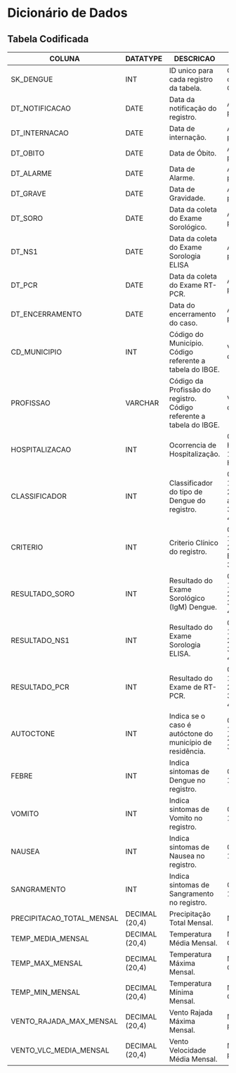 # Dicionário de Dados

## Tabela Codificada

| COLUNA                    | DATATYPE       | DESCRICAO                                                                                  | CRITERIO                                                                                                       |
|---------------------------|----------------|--------------------------------------------------------------------------------------------|----------------------------------------------------------------------------------------------------------------|
| SK_DENGUE                 | INT            | ID unico para cada registro da tabela.                                                     | Os registros possuem ordenação DT_REF, CD_MUNICIPIO.                                                           |
| DT_NOTIFICACAO            | DATE           | Data da notificação do registro.                                                           | A data está convertida para uma visão mensal.                                                                  |
| DT_INTERNACAO             | DATE           | Data de internação.                                                                        | A data está convertida para uma visão mensal.                                                                  |
| DT_OBITO                  | DATE           | Data de Óbito.                                                                             | A data está convertida para uma visão mensal.                                                                  |
| DT_ALARME                 | DATE           | Data de Alarme.                                                                            | A data está convertida para uma visão mensal.                                                                  |
| DT_GRAVE                  | DATE           | Data de Gravidade.                                                                         | A data está convertida para uma visão mensal.                                                                  |
| DT_SORO                   | DATE           | Data da coleta do Exame Sorológico.                                                        | A data está convertida para uma visão mensal.                                                                  |
| DT_NS1                    | DATE           | Data da coleta do Exame Sorologia ELISA                                                    | A data está convertida para uma visão mensal.                                                                  |
| DT_PCR                    | DATE           | Data da coleta do Exame RT-PCR.                                                            | A data está convertida para uma visão mensal.                                                                  |
| DT_ENCERRAMENTO           | DATE           | Data do encerramento do caso.                                                              | A data está convertida para uma visão mensal.                                                                  |
| CD_MUNICIPIO              | INT            | Código do Município. Código referente a tabela do IBGE.                                    | Verificar a tabela db_dengue.Geral.Municipio                                                                   |
| PROFISSAO                 | VARCHAR        | Código da Profissão do registro. Código referente a tabela do IBGE.                        | Verificar a tabela db_dengue.Geral.Profissao                                                                   |
| HOSPITALIZACAO            | INT            | Ocorrencia de Hospitalização.                                                              | 0 - Não ocorreu Hospitalização <br> 1 - Ocorreu Hospitalização                                                 |
| CLASSIFICADOR             | INT            | Classificador do tipo de Dengue do registro.                                               | 0 - Descartado <br> 1 - Dengue <br> 2 - Dengue com sinais de alarme <br> 3 - Dengue Grave <br> 4 - Chikungunya |
| CRITERIO                  | INT            | Criterio Clínico do registro.                                                              | 0 - Descartado <br> 1 - Laboratorial <br> 2 - Clinico-Epidemiologico <br> 3 - Em Investigacao                  | 
| RESULTADO_SORO            | INT            | Resultado do Exame Sorológico (IgM) Dengue.                                                | 0 - Não Reagente <br> 1 - Reagente <br> 2 - Inconclusivo <br> 3 - Não Realizado <br> 4 - Descartado            | 
| RESULTADO_NS1             | INT            | Resultado do Exame Sorologia ELISA.                                                        | 0 - Negativo <br> 1 - Positivo <br> 2 - Inconclusivo <br> 3 - Não Realizado <br> 4 - Descardado                | 
| RESULTADO_PCR             | INT            | Resultado do Exame de RT-PCR.                                                              | 0 - Negativo <br> 1 - Positivo <br> 2 - Inconclusivo <br> 3 - Não Realizado <br> 4 - Descartado                | 
| AUTOCTONE                 | INT            | Indica se o caso é autóctone do município de residência.                                   | 0 - Não <br> 1 - Sim <br> 2 - Indeterminado <br> 3 - Descartado                                                |
| FEBRE                     | INT            | Indica sintomas de Dengue no registro.                                                     | 0 - Não <br> 1 - Sim                                                                                           |
| VOMITO                    | INT            | Indica sintomas de Vomito no registro.                                                     | 0 - Não <br> 1 - Sim                                                                                           |
| NAUSEA                    | INT            | Indica sintomas de Nausea no registro.                                                     | 0 - Não <br> 1 - Sim                                                                                           |
| SANGRAMENTO               | INT            | Indica sintomas de Sangramento no registro.                                                | 0 - Não <br> 1 - Sim                                                                                           |
| PRECIPITACAO_TOTAL_MENSAL | DECIMAL (20,4) | Precipitação Total Mensal.                                                                 | Medida em mm (Milímitro)                                                                                       |
| TEMP_MEDIA_MENSAL         | DECIMAL (20,4) | Temperatura Média Mensal.                                                                  | Medida em °C (Graus Celsius)                                                                                   |
| TEMP_MAX_MENSAL           | DECIMAL (20,4) | Temperatura Máxima Mensal.                                                                 | Medida em °C (Graus Celsius)                                                                                   |
| TEMP_MIN_MENSAL           | DECIMAL (20,4) | Temperatura Mínima Mensal.                                                                 | Medida em °C (Graus Celsius)                                                                                   |
| VENTO_RAJADA_MAX_MENSAL   | DECIMAL (20,4) | Vento Rajada Máxima Mensal.                                                                | Medida em m/s (Metros por Segundo)                                                                             |
| VENTO_VLC_MEDIA_MENSAL    | DECIMAL (20,4) | Vento Velocidade Média Mensal.                                                             | Medida em m/s (Metros por Segundo)                                                                             |
